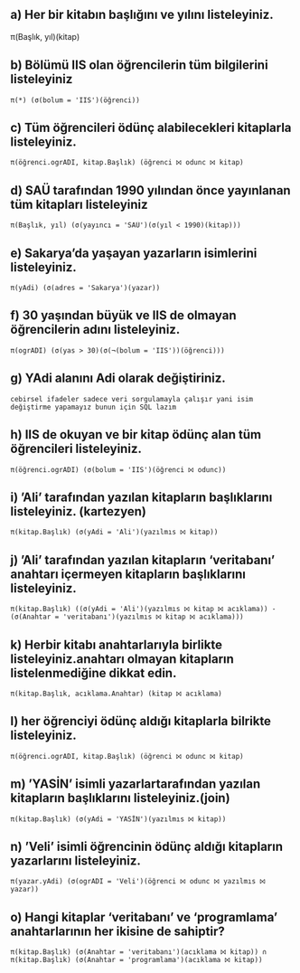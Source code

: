 ## a) Her bir kitabın başlığını ve yılını listeleyiniz.

π(Başlık, yıl)(kitap)

## b) Bölümü IIS olan öğrencilerin tüm bilgilerini listeleyiniz

    π(*) (σ(bolum = 'IIS')(öğrenci))

## c) Tüm öğrencileri ödünç alabilecekleri kitaplarla listeleyiniz.

    π(öğrenci.ogrADI, kitap.Başlık) (öğrenci ⨝ odunc ⨝ kitap)

## d) SAÜ tarafından 1990 yılından önce yayınlanan tüm kitapları listeleyiniz

    π(Başlık, yıl) (σ(yayıncı = 'SAÜ')(σ(yıl < 1990)(kitap)))

## e) Sakarya’da yaşayan yazarların isimlerini listeleyiniz.

    π(yAdi) (σ(adres = 'Sakarya')(yazar))

## f) 30 yaşından büyük ve IIS de olmayan öğrencilerin adını listeleyiniz.

    π(ogrADI) (σ(yas > 30)(σ(¬(bolum = 'IIS'))(öğrenci)))

## g) YAdi alanını Adi olarak değiştiriniz.

    cebirsel ifadeler sadece veri sorgulamayla çalışır yani isim değiştirme yapamayız bunun için SQL lazım 

## h) IIS de okuyan ve bir kitap ödünç alan tüm öğrencileri listeleyiniz.

    π(öğrenci.ogrADI) (σ(bolum = 'IIS')(öğrenci ⨝ odunc))

## i) ’Ali’ tarafından yazılan kitapların başlıklarını listeleyiniz. (kartezyen)

    π(kitap.Başlık) (σ(yAdi = 'Ali')(yazılmıs ⨝ kitap))

## j) ’Ali’ tarafından yazılan kitapların ‘veritabanı’ anahtarı içermeyen kitapların başlıklarını listeleyiniz.

    π(kitap.Başlık) ((σ(yAdi = 'Ali')(yazılmıs ⨝ kitap ⨝ acıklama)) - (σ(Anahtar = 'veritabanı')(yazılmıs ⨝ kitap ⨝ acıklama)))

## k) Herbir kitabı anahtarlarıyla birlikte listeleyiniz.anahtarı olmayan kitapların listelenmediğine dikkat edin.

    π(kitap.Başlık, acıklama.Anahtar) (kitap ⨝ acıklama)

## l) her öğrenciyi ödünç aldığı kitaplarla bilrikte listeleyiniz.

    π(öğrenci.ogrADI, kitap.Başlık) (öğrenci ⨝ odunc ⨝ kitap)

## m) ’YASİN’ isimli yazarlartarafından yazılan kitapların başlıklarını listeleyiniz.(join)

    π(kitap.Başlık) (σ(yAdi = 'YASİN')(yazılmıs ⨝ kitap))

## n) ’Veli’ isimli öğrencinin ödünç aldığı kitapların yazarlarını listeleyiniz.

    π(yazar.yAdi) (σ(ogrADI = 'Veli')(öğrenci ⨝ odunc ⨝ yazılmıs ⨝ yazar))

## o) Hangi kitaplar ‘veritabanı’ ve ‘programlama’ anahtarlarının her ikisine de sahiptir?

    π(kitap.Başlık) (σ(Anahtar = 'veritabanı')(acıklama ⨝ kitap)) ∩ π(kitap.Başlık) (σ(Anahtar = 'programlama')(acıklama ⨝ kitap))

